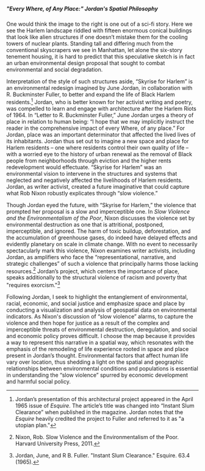##### "Every Where, of Any Place:" Jordan's Spatial Philosophy

One would think the image to the right is one out of a sci-fi story.
Here we see the Harlem landscape riddled with fifteen enormous conical buildings
that look like alien structures if one doesn’t mistake them for the cooling
towers of nuclear plants. Standing tall and differing much from the conventional
skyscrapers we see in Manhattan, let alone the six-story tenement housing,
it is hard to predict that this speculative sketch is in fact an urban
environmental design proposal that sought to combat environmental and social degradation.

Interpretation of the style of such structures aside, “Skyrise for Harlem”
is an environmental redesign imagined by June Jordan, in collaboration with
R. Buckminster Fuller, to better and expand the life of Black Harlem residents.[^1]
Jordan, who is better known for her activist writing and poetry, was compelled
to learn and engage with architecture after the Harlem Riots of 1964. In
“Letter to R. Buckminster Fuller,” June Jordan urges a theory of place in
relation to human being: “I hope that we may implicitly instruct the reader
in the comprehensive impact of every Where, of any place.” For Jordan, place
was an important determinator that affected the lived lives of its inhabitants.
Jordan thus set out to imagine a new space and place for Harlem residents –
one where residents control their own quality of life – with a worried eye
to the history of urban renewal as the removal of Black people from neighborhoods
through eviction and the higher rents redevelopment would effectuate. “Skyrise for
Harlem” was an environmental vision to intervene in the structures and systems
that neglected and negatively affected the livelihoods of Harlem residents.
Jordan, as writer activist, created a future imaginative that could capture
what Rob Nixon robustly explicates through “slow violence.”

Though Jordan eyed the future, with “Skyrise for Harlem,” the violence that
prompted her proposal is a slow and imperceptible one. In *Slow Violence and
the Environmentalism of the Poor*, Nixon discusses the violence set by environmental
destruction as one that is attritional, postponed, imperceptible, and ignored.
The harm of toxic buildup, deforestation, and the accumulation of greenhouse gases,
do indeed have delayed effects and evidently planetary on scale in climate change.
With no event to necessarily spectacularly mark this violence, Nixon examines
writer activists, including Jordan, as amplifiers who face the “representational,
narrative, and strategic challenges” of such a violence that principally harms
those lacking resources.[^2] Jordan’s project, which centers the importance of place,
speaks additionally to the structural violence of racism and poverty that "requires exorcism."[^3]

<!-- Jordan’s philosophy of place further takes shape into a transnational environmental
activism in “A Poem About Vieques, Puerto Rico,” where she explicitly refers
to environmental degradation. Sitting in a hotel bar, the speaker of the poem
asks the bartender if in the paradise “where sugarcane and pineapples/ and locust
trees and mango and…soursop/acacia palm/ and lusciously gardenias/amaropa/bougainvillea/
grew so beautiful” would he “expect to find the river gullies/ dried down to the
dustbone of the earth/ and all the grass turned into tinderstuff?” In naming
the Caribbean flora and fauna that might be lost as a consequence of dried out
rivers and grass, indicating that true paradise is in the environment’s abundance,
not the tourist resort where Jordan finds the bartender. Jordan’s comment on the
environmental degradation finds imperialism culprit, as it is the U.S. Navy and
Marines’ bombing of the beach waters that throws flora and fauna into extinction
and moreover excludes the Puerto Rican people from their own land as indicated
by the opening of the poem’s meditation on a “ “The Ocean Is Closed on Mondays”
sign. Evidently, for Jordan, the environmental, built and natural, justice
was entangled in the racial, economic, and social justice she fought for in
through her activism and political writing [Alston, 2005]. -->

<p>
  Following Jordan, I seek to highlight the entanglement of environmental,
  racial, economic, and social justice and emphasize space and place by
  conducting a visualization and analysis of geospatial data on environmental
  indicators. As Nixon's discussion of “slow violence” alarms, to capture the
  violence and then hope for justice as a result of the complex and imperceptible
  threats of environmental destruction, deregulation, and social and economic
  policy proves difficult. I choose the map because it provides a way to
  represent this narrative in a spatial way, which resonates with the
  emphasis of the remodeling of life experience rooted in space and place present in Jordan’s thought.
  Environmental factors that affect human life vary over location, thus shedding a light on the
  spatial and geographic relationships between environmental conditions and
  populations is essential in understanding the “slow violence” spurred by
  economic development and harmful social policy.
</p>
<!-- <p>
  Maps and geographical information systems are tools wrought with power.
  Although I am enlivened by the representational possibilities of mapping,
  I am cautious of the stories maps make visible and those that are rendered
   invisible. And mapping certainly has a history of repressing narratives.
   Cartography has a history of white European domination and imperialism,
   where other populations’ senses of place are “concealed by what might be
   called rational spatial colonization and domination” (McKittrick, 2006).
   It is thus important to note that the geographic analysis pursued in this
   project is executed on a Western conception of mapping which has chiefly
   been used to record land and resources for conquest and exploitation.
   Furthermore, as Gieseking emphasizes by way of Kaplan, the contemporary
   geographic information systems software that has greatly enhanced spatial
   analysis has been created as military technology and now is used to advance
   surveillance capitalist ventures. This history not lost to me, however in
   the field of DH, mapping projects have critically wielded GIS to promote
   social justice (“Mapping Inequality,” “Torn Apart / Separados”) and
   amplify histories lost when looking solely at textual records
   (“Slave Revolt in Jamaica, 1760-1761,” “In the Same Boats”).
</p> -->

[^1]: Jordan’s presentation of this architectural project appeared in
the April 1965 issue of <i>Esquire</i>. The article’s title was changed into
“Instant Slum Clearance” when published in the magazine. Jordan notes that the <i>Esquire</i> heavily credited the project to Fuller and referred to it as "a utopian plan."
[^2]: Nixon, Rob. Slow Violence and the Environmentalism of the Poor. Harvard University Press, 2011.
[^3]: Jordan, June, and R B. Fuller. "Instant Slum Clearance." Esquire. 63.4 (1965).
